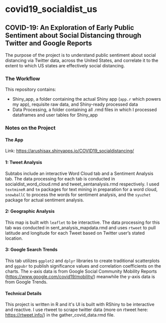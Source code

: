 # covid19_socialdist_us

## COVID-19: An Exploration of Early Public Sentiment about Social Distancing through Twitter and Google Reports
The purpose of the project is to understand public sentiment about social distancing via Twitter data, across the United States, and correlate it to the extent to which US states are effectively social distancing.

### The Workflow
This repository contains:
  - Shiny_app, a folder containing the actual Shiny app (`app.r` which powers my app), requisite raw data, and Shiny-ready processed data
  - Data Processing, a folder containing all .rmd files in which I processed dataframes and user tables for Shiny_app

### Notes on the Project

#### The App
Link: https://arushisax.shinyapps.io/COVID19_socialdistancing/

#### 1: Tweet Analysis
Subtabs include an interactive Word Cloud tab and a Sentiment Analysis tab. The data processing for each tab is conducted in socialdist_word_cloud.rmd and tweet_sentanalysis.rmd respectively.
I used `textmineR` and `tm` packages for text mining in preparation for a word cloud, `snowballC` to process the words for sentiment analysis, and the `syuzhet` package for actual sentiment analysis. 
#### 2: Geographic Analysis
This map is built with `leaflet` to be interactive. The data processing for this tab was conducted in sent_analysis_mapdata.rmd and uses `rtweet` to pull latitude and longitude for each Tweet based on Twitter user’s stated location. 
#### 3: Google Search Trends
This tab utilizes `ggplot2` and `dplyr` libraries to create traditional scatterplots and `ggpubr` to publish significance values and correlation coefficients on the charts. The x-axis data is from Google Social Community Mobility Reports (https://www.google.com/covid19/mobility/) meanwhile the y-axis data is from Google Trends.   

#### Technical Details
This project is written in R and it's UI is built with RShiny to be interactive and reactive. I use rtweet to scrape twitter data (more on rtweet here: https://rtweet.info/) in the gather_covid_data.rmd file. 



